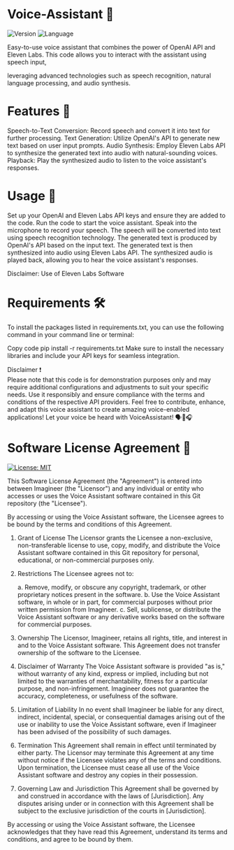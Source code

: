 # Voice-Assistant 🤖
![Version](https://img.shields.io/badge/Version-1.0-brightgreen.svg)
![Language](https://img.shields.io/badge/Language-Python-blue.svg)


Easy-to-use voice assistant that combines the power of OpenAI API and Eleven Labs. This code allows you to interact with the assistant using speech input, 

leveraging advanced technologies such as speech recognition, natural language processing, and audio synthesis.

# Features 🌟

Speech-to-Text Conversion: Record speech and convert it into text for further processing.
Text Generation: Utilize OpenAI's API to generate new text based on user input prompts.
Audio Synthesis: Employ Eleven Labs API to synthesize the generated text into audio with natural-sounding voices.
Playback: Play the synthesized audio to listen to the voice assistant's responses.

# Usage 🎤

Set up your OpenAI and Eleven Labs API keys and ensure they are added to the code.
Run the code to start the voice assistant.
Speak into the microphone to record your speech.
The speech will be converted into text using speech recognition technology.
The generated text is produced by OpenAI's API based on the input text.
The generated text is then synthesized into audio using Eleven Labs API.
The synthesized audio is played back, allowing you to hear the voice assistant's responses.

Disclaimer: Use of Eleven Labs Software

# Requirements 🛠️
To install the packages listed in requirements.txt, you can use the following command in your command line or terminal:

Copy code
pip install -r requirements.txt
Make sure to install the necessary libraries and include your API keys for seamless integration.

Disclaimer ❗                                                                                                                                                                                            
Please note that this code is for demonstration purposes only and may require additional configurations and adjustments to suit your specific needs. 
Use it responsibly and ensure compliance with the terms and conditions of the respective API providers.
Feel free to contribute, enhance, and adapt this voice assistant to create amazing voice-enabled applications!
Let your voice be heard with VoiceAssistant! 🗣️🤖🎧


# Software License Agreement 📜
[![License: MIT](https://img.shields.io/badge/License-MIT-blue.svg)](LICENSE)



This Software License Agreement (the "Agreement") is entered into between Imagineer (the "Licensor") and any individual or entity who accesses or uses the Voice Assistant software contained in this Git repository (the "Licensee").

By accessing or using the Voice Assistant software, the Licensee agrees to be bound by the terms and conditions of this Agreement.

1. Grant of License
The Licensor grants the Licensee a non-exclusive, non-transferable license to use, copy, modify, and distribute the Voice Assistant software contained in this Git repository for personal, educational, or non-commercial purposes only.

2. Restrictions
The Licensee agrees not to:

   a. Remove, modify, or obscure any copyright, trademark, or other proprietary notices present in the software.
   b. Use the Voice Assistant software, in whole or in part, for commercial purposes without prior written permission from Imagineer.
   c. Sell, sublicense, or distribute the Voice Assistant software or any derivative works based on the software for commercial purposes.

3. Ownership
The Licensor, Imagineer, retains all rights, title, and interest in and to the Voice Assistant software. This Agreement does not transfer ownership of the software to the Licensee.

4. Disclaimer of Warranty
The Voice Assistant software is provided "as is," without warranty of any kind, express or implied, including but not limited to the warranties of merchantability, fitness for a particular purpose, and non-infringement. Imagineer does not guarantee the accuracy, completeness, or usefulness of the software.

5. Limitation of Liability
In no event shall Imagineer be liable for any direct, indirect, incidental, special, or consequential damages arising out of the use or inability to use the Voice Assistant software, even if Imagineer has been advised of the possibility of such damages.

6. Termination
This Agreement shall remain in effect until terminated by either party. The Licensor may terminate this Agreement at any time without notice if the Licensee violates any of the terms and conditions. Upon termination, the Licensee must cease all use of the Voice Assistant software and destroy any copies in their possession.

7. Governing Law and Jurisdiction
This Agreement shall be governed by and construed in accordance with the laws of [Jurisdiction]. Any disputes arising under or in connection with this Agreement shall be subject to the exclusive jurisdiction of the courts in [Jurisdiction].

By accessing or using the Voice Assistant software, the Licensee acknowledges that they have read this Agreement, understand its terms and conditions, and agree to be bound by them.

